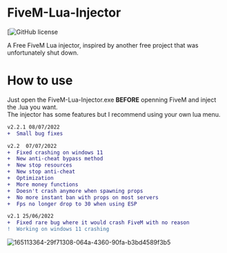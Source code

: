 # FiveM-Lua-Injector
[![GitHub license]([https://github.com/2Beelzebub2/FiveM-Lua-Injector/blob/main/LICENSE])

A Free FiveM Lua injector, inspired by another free project that was unfortunately shut down.     
# How to use  
Just open the FiveM-Lua-Injector.exe **BEFORE** openning FiveM and inject the .lua you want.  
The injector has some features but I recommend using your own lua menu.
```diff
v2.2.1 08/07/2022
+  Small bug fixes

v2.2  07/07/2022
+  Fixed crashing on windows 11
+  New anti-cheat bypass method
+  New stop resources
+  New stop anti-cheat 
+  Optimization
+  More money functions
+  Doesn't crash anymore when spawning props
+  No more instant ban with props on most servers
+  Fps no longer drop to 30 when using ESP 

v2.1 25/06/2022
+  Fixed rare bug where it would crash FiveM with no reason
!  Working on windows 11 crashing
```

![165113364-29f71308-064a-4360-90fa-b3bd4589f3b5](https://user-images.githubusercontent.com/105885878/169619902-d1716e7e-4c71-4bf4-a468-7086ce4884ef.png)
